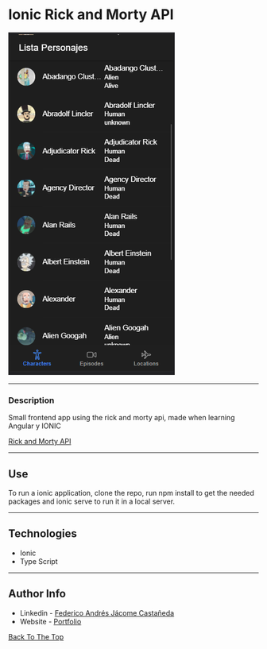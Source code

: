 # Ionic Rick and Morty API

![Project Image](./main_img.png)

---

### Description
Small frontend app using the rick and morty api, made when learning Angular y IONIC

[Rick and Morty API](https://rickandmortyapi.com/)


---

## Use

To run a ionic application, clone the repo, run npm install to get the needed packages and ionic serve to run it in a local server.

---

## Technologies

- Ionic
- Type Script

---
## Author Info

- Linkedin - [Federico Andrés Jácome Castañeda](https://www.linkedin.com/in/federicojacome/)
- Website - [Portfolio](http://fedeandresdeveloper.online/)

[Back To The Top](#read-me-template)
